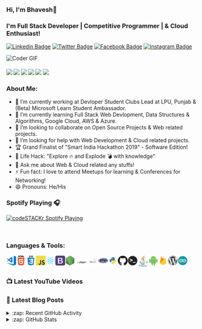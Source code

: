 ### Hi, I'm Bhavesh👋

### I'm Full Stack Developer | Competitive Programmer | & Cloud Enthusiast! 

[![Linkedin Badge](https://img.shields.io/badge/-imbhavesh28-blue?style=flat-square&logo=Linkedin&logoColor=white&link=https://www.linkedin.com/in/imbhavesh28/)](https://www.linkedin.com/in/imbhavesh28/) [![Twitter Badge](https://img.shields.io/badge/-@imbhavesh28-1ca0f1?style=flat-square&labelColor=1ca0f1&logo=twitter&logoColor=white&link=https://twitter.com/imbhavesh28)](https://twitter.com/imbhavesh28) [![Facebook Badge](https://img.shields.io/badge/-@imbhavesh28-3b5998?style=flat-square&labelColor=3b5998&logo=facebook&logoColor=white&link=https://www.facebook.com/jonnalagadda.shivaram)](https://www.facebook.com/imbhavesh28) [![Instagram Badge](https://img.shields.io/badge/-@imbhavesh28-D7008A?style=flat-square&labelColor=D7008A&logo=Instagram&logoColor=white&link=https://www.instagram.com/imbhavesh28)](https://www.instagram.com/imbhavesh28/)


<img src="https://media.giphy.com/media/SWoSkN6DxTszqIKEqv/giphy.gif" alt="Coder GIF" width="300" height="300">

  ####      ![](https://img.shields.io/badge/Web%20Development-%3C%2F%3E-blueviolet) ![](https://img.shields.io/badge/JavaScript-%3C%2F%3E-yellow) ![](https://img.shields.io/badge/Python-%7C-0%2C%2022%2C%20100) ![](https://img.shields.io/badge/C++-%7C-yellowgreen) ![](https://img.shields.io/badge/Google%20Cloud-%7C-orange) ![](https://img.shields.io/badge/Azure-%7C-blue)

### About Me:

- 🔭 I’m currently working at Devloper Student Clubs Lead at LPU, Punjab & (Beta) Microsoft Learn Student Ambassador.
- 🌱 I’m currently learning Full Stack Web Devlopment, Data Structures & Algorithms, Google Cloud, AWS & Azure.
- 👯 I’m looking to collaborate on Open Source Projects & Web related projects.
- 🤔 I’m looking for help with Web Development & Cloud related projects.
- 🏆 Grand Finalist of "Smart India Hackathon 2019" - Software Edition!
- 🎯 Life Hack: "Explore 🔥 and Explode 💣 with knowledge"
- 💬 Ask me about Web & Cloud related any stuffs!
- ⚡ Fun fact: I love to attend Meetups for learning & Conferences for Networking!
- 😄 Pronouns: He/His

### Spotify Playing 🎧

[<img src="https://now-playing-codestackr.vercel.app/api/spotify-playing" alt="codeSTACKr Spotify Playing" width="350" />](https://open.spotify.com/user/imbhavesh28)



<br />

### Languages & Tools:

<img align="left" alt="Visual Studio Code" width="26px" src="https://raw.githubusercontent.com/github/explore/80688e429a7d4ef2fca1e82350fe8e3517d3494d/topics/visual-studio-code/visual-studio-code.png" />
<img align="left" alt="HTML5" width="26px" src="https://raw.githubusercontent.com/github/explore/80688e429a7d4ef2fca1e82350fe8e3517d3494d/topics/html/html.png" />
<img align="left" alt="CSS3" width="26px" src="https://raw.githubusercontent.com/github/explore/80688e429a7d4ef2fca1e82350fe8e3517d3494d/topics/css/css.png" />

<img align="left" alt="JavaScript" width="26px" src="https://raw.githubusercontent.com/github/explore/80688e429a7d4ef2fca1e82350fe8e3517d3494d/topics/javascript/javascript.png" />
<img align="left" alt="React" width="26px" src="https://raw.githubusercontent.com/github/explore/80688e429a7d4ef2fca1e82350fe8e3517d3494d/topics/react/react.png" />
<img align="left" alt="Bootstrap" width="26px" src="https://raw.githubusercontent.com/github/explore/80688e429a7d4ef2fca1e82350fe8e3517d3494d/topics/bootstrap/bootstrap.png" />
<img align="left" alt="Node.js" width="26px" src="https://raw.githubusercontent.com/github/explore/80688e429a7d4ef2fca1e82350fe8e3517d3494d/topics/nodejs/nodejs.png" />
<img align="left" alt="Jquary" width="36px" src="https://raw.githubusercontent.com/github/explore/80688e429a7d4ef2fca1e82350fe8e3517d3494d/topics/jquery/jquery.png" />


<img align="left" alt="MySQL" width="26px" src="https://raw.githubusercontent.com/github/explore/80688e429a7d4ef2fca1e82350fe8e3517d3494d/topics/mysql/mysql.png" />
<img align="left" alt="Php" width="26px" src="https://raw.githubusercontent.com/github/explore/ccc16358ac4530c6a69b1b80c7223cd2744dea83/topics/php/php.png" />
<img align="left" alt="Python" width="26px" src="https://raw.githubusercontent.com/github/explore/80688e429a7d4ef2fca1e82350fe8e3517d3494d/topics/python/python.png" />
<img align="left" alt="GitHub" width="26px" src="https://raw.githubusercontent.com/github/explore/78df643247d429f6cc873026c0622819ad797942/topics/github/github.png" />
<img align="left" alt="Terminal" width="26px" src="https://raw.githubusercontent.com/github/explore/80688e429a7d4ef2fca1e82350fe8e3517d3494d/topics/terminal/terminal.png" />
<img align="left" alt="Java" width="29px" src="https://raw.githubusercontent.com/github/explore/80688e429a7d4ef2fca1e82350fe8e3517d3494d/topics/java/java.png" />
<img align="left" alt="Android" width="26px" src="https://raw.githubusercontent.com/github/explore/80688e429a7d4ef2fca1e82350fe8e3517d3494d/topics/android/android.png" />
<img align="left" alt="Firebase" width="26px" src="https://raw.githubusercontent.com/github/explore/80688e429a7d4ef2fca1e82350fe8e3517d3494d/topics/firebase/firebase.png" />
<img align="left" alt="Wordpress" width="26px" src="https://raw.githubusercontent.com/github/explore/80688e429a7d4ef2fca1e82350fe8e3517d3494d/topics/wordpress/wordpress.png" />
<img align="left" alt="Arduino" width="26px" src="https://raw.githubusercontent.com/github/explore/80688e429a7d4ef2fca1e82350fe8e3517d3494d/topics/arduino/arduino.png" />


<br />
<br />


### 📺 Latest YouTube Videos


### 📕 Latest Blog Posts


<details>
  <summary>:zap: Recent GitHub Activity</summary>
  
<!--START_SECTION:activity-->
1. ❌ Closed PR [#14](https://github.com/codeSTACKr/codeSTACKr/pull/14) in [codeSTACKr/codeSTACKr](https://github.com/codeSTACKr/codeSTACKr)
2. 🗣 Commented on [#14](https://github.com/codeSTACKr/codeSTACKr/issues/14) in [codeSTACKr/codeSTACKr](https://github.com/codeSTACKr/codeSTACKr)
3. ❌ Closed PR [#7](https://github.com/codeSTACKr/codeSTACKr/pull/7) in [codeSTACKr/codeSTACKr](https://github.com/codeSTACKr/codeSTACKr)
4. 🎉 Merged PR [#6](https://github.com/codeSTACKr/codeSTACKr/pull/6) in [codeSTACKr/codeSTACKr](https://github.com/codeSTACKr/codeSTACKr)
5. 💪 Opened PR [#259](https://github.com/florinpop17/app-ideas/pull/259) in [florinpop17/app-ideas](https://github.com/florinpop17/app-ideas)
<!--END_SECTION:activity-->

</details>

<details>
  <summary>:zap: GitHub Stats</summary>

  <img align="left" alt="codeSTACKr's GitHub Stats" src="https://github-readme-stats.imbhavesh28.vercel.app/api?username=imbhavesh28&show_icons=true&hide_border=true" />

</details>




